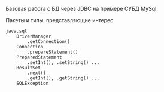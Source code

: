 Базовая работа с БД через JDBC на примере СУБД MySql.

Пакеты и типы, представляющие интерес:

```
java.sql
	DriverManager
		.getConnection()
	Connection
		.prepareStatement()
	PreparedStatement
		.setInt(), .setString() ...
	ResultSet
		.next()
		.getInt(), .getString() ...
	SQLException
```

